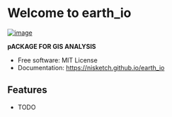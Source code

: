 # Welcome to earth_io


[![image](https://img.shields.io/pypi/v/earth_io.svg)](https://pypi.python.org/pypi/earth_io)


**pACKAGE FOR GIS ANALYSIS**


-   Free software: MIT License
-   Documentation: <https://nisketch.github.io/earth_io>
    

## Features

-   TODO
